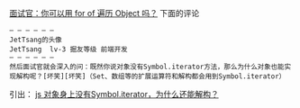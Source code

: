 
[面试官：你可以用 for of 遍历 Object 吗？](https://juejin.cn/post/7217304466076631096)
下面的评论
```
— — — — — — 
JetTsang的头像
JetTsang  lv-3 掘友等级 前端开发
— — — — — — 
然后面试官就会深入的问：既然你说对象没有Symbol.iterator方法，那么为什么对象也能实现解构呢？[坏笑][坏笑]（Set、数组等的扩展运算符和解构都会用到Symbol.iterator）
```
引出：
[js 对象身上没有Symbol.iterator，为什么还能解构？](https://www.zhihu.com/question/537534257)
